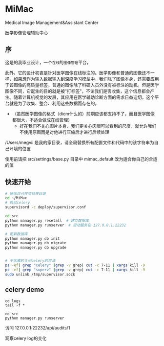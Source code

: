 # MiMac
Medical Image Management&amp;Assistant Center

医学影像管理辅助中心

## 序

这是的我毕业设计，一个`在线`的`图像管理`平台，

此外，它的设计初衷是针对医学图像在线标注的。医学影像和普通的图像还不一样，如果想作为输入数据输入到深度学习模型中，我们除了图像本身，还需要应用于该图像的高质量标签。普通的图像除了科研人员外没有被标注的动机。但是医学图像不同，它诞生的目的就是被"打标签"，不论我们是否收集，这个信息都会产生。随着计算机视觉的发展，其应用在医学辅助诊断方面的需求日益迫切。这个平台就是为了收集、整合、利用这些数据而存在的。
  - （虽然医学图像的格式（dicm什么的）前期应该都支持不了，而且医学图像都很大，不适合做成在线管理）
    - 好在我们不关心图片本身，我们更关心肉眼可以看到的尺度，就允许我们不使用原图而是对他进行压缩后才进行后续处理

/Users/megvii 是我的家目录，请全局替换所有配置文件和代码中的该字符串为自己环境的位置

使用前请把 src/settings/base.py 目录中 mimac_default 改为适合你自己的合适的值

## 快速开始
```bash
# 确保自己在项目根目录 
cd ~/MiMac
# 启动celery
supervisord -c deploy/supervisor.conf

cd src
python manager.py resetall  # 建立数据库
python manager.py runserver  # 启动服务在 127.0.0.1:22232

# 更新数据库
python manager.py db init
python manager.py db migrate
python manager.py db upgrade


# 不优雅的关闭celery的方法
ps -ef| grep "celery" |grep -v grep| cut -c 7-11 | xargs kill -9
ps -ef| grep "superv" |grep -v grep| cut -c 7-11 | xargs kill -9
sudo unlink /tmp/supervisor.sock
```

## celery demo

```
cd logs
tail -f *
```

```
cd src
python manager.py runserver
```

访问 
127.0.0.1:22232/api/audits/1

观察celery log的变化

